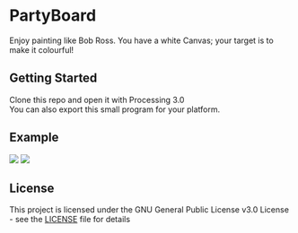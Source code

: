 # PartyBoard
Enjoy painting like Bob Ross. You have a white Canvas; your target is to make it colourful!

## Getting Started
Clone this repo and open it with Processing 3.0  
You can also export this small program for your platform.


## Example
![](https://i.imgur.com/fvIhSDv.png)
![](https://i.imgur.com/SumihOU.png)

## License
This project is licensed under the GNU General Public License v3.0 License - see the [LICENSE](LICENSE) file for details
